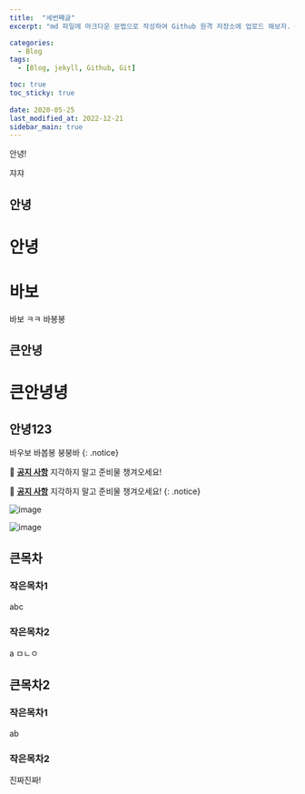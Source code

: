 ```yaml
---
title:  "세번째글"
excerpt: "md 파일에 마크다운 문법으로 작성하여 Github 원격 저장소에 업로드 해보자. 에디터는 Visual Studio code 사용! 로컬 서버에서 확인도 해보자. "

categories:
  - Blog
tags:
  - [Blog, jekyll, Github, Git]

toc: true
toc_sticky: true
 
date: 2020-05-25
last_modified_at: 2022-12-21
sidebar_main: true
---
```


안녕!

쟈쟈

## 안녕
# 안녕
# 바보
바보
ㅋㅋ
바봉봉

## 큰안녕
# 큰안녕녕

## 안녕123
바우보
바봅봉
붕붕바
{: .notice}

🌝 **<u>공지 사항</u>** 지각하지 말고 준비물 챙겨오세요!

🌝 **<u>공지 사항</u>** 지각하지 말고 준비물 챙겨오세요!
{: .notice}


![image](https://user-images.githubusercontent.com/114065532/208831099-a171f1f6-3a64-4ac3-9a9a-38a3a5ad07d0.png)

![image](https://user-images.githubusercontent.com/114065532/208831260-2f50525b-c91e-4a94-9b1e-3b389573daaf.png)

## 큰목차
### 작은목차1
abc
### 작은목차2
a
ㅁㄴㅇ
## 큰목차2

### 작은목차1
ab

### 작은목차2


진짜진짜!